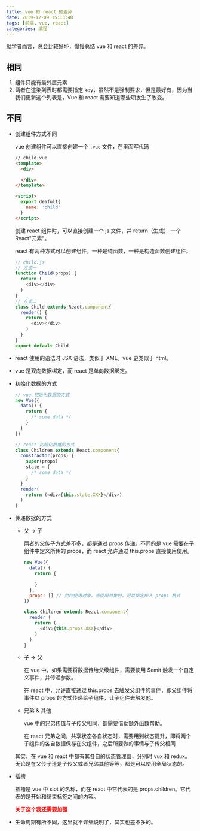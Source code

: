 ```yaml
---
title: vue 和 react 的差异
date: 2019-12-09 15:13:48
tags: [前端, vue, react]
categories: 编程
---
```


就学者而言，总会比较好坏，慢慢总结 vue 和 react 的差异。

<!-- more -->

## 相同

1. 组件只能有最外层元素
2. 两者在渲染列表时都需要指定 key，虽然不是强制要求，但是最好有，因为当我们更新这个列表是，Vue 和 react 需要知道哪些项发生了改变。

## 不同

* 创建组件方式不同

  vue 创建组件可以直接创建一个 `.vue` 文件，在里面写代码

  ```html
  // child.vue
  <template>
    <div>

    </div>
  </template>

  <script>
    export deafult{
      name: 'child'
    }
  </script>
  ```

  创建 react 组件时，可以直接创建一个 js 文件，并 return（生成） 一个 React"元素"。
  
  react 有两种方式可以创建组件，一种是纯函数，一种是构造函数创建组件。

  ```js
  // child.js
  // 方式一
  function Child(props) {
    return (
      <div></div>
    )
  }
  // 方式二
  class Child extends React.component{
    render() {
      return (
        <div></div>
      )
    }
  }
  export default Child
  ```

* react 使用的语法时 JSX 语法，类似于 XML。vue 更类似于 html。

* vue 是双向数据绑定，而 react 是单向数据绑定。

* 初始化数据的方式

  ```js
  // vue 初始化数据的方式
  new Vue({
    data() {
      return {
        /* some data */
      }
    }
  })

  // react 初始化数据的方式
  class Children extends React.component{
    constractor(props) {
      super(props)
      state = {
        /* some data */
      }
    }
    render(
      return (<div>{this.state.XXX}</div>)
    )
  }
  ```

* 传递数据的方式

  * 父 -> 子

    两者的父传子方式差不多，都是通过 props 传递。不同的是 vue 需要在子组件中定义所传的 props，而 react 允许通过 this.props 直接使用使用。

    ```js
    new Vue({
      data() {
        return {

        }
      },
      props: [] // 允许使用对象，当使用对象时，可以指定传入 props 格式
    })

    class Children extends React.component{
      render (
        return (
          <div>{this.props.XXX}</div>
        )
      )
    }
    ```

  * 子 -> 父

    在 vue 中，如果需要将数据传给父级组件，需要使用 $emit 触发一个自定义事件，并传递参数。

    在 react 中，允许直接通过 this.props 去触发父组件的事件，即父组件将事件以 props 的方式传递给子组件，让子组件去触发他。

  * 兄弟 & 其他

    vue 中的兄弟传值与子传父相同，都需要借助额外函数帮助。

    在 react 兄弟之间，共享状态各自状态时，需要用到状态提升，即将两个子组件的各自数据保存在父组件，之后所要做的事情与子传父相同

  其实，在 vue 和 react 中都有其各自的状态管理器，分别时 vux 和 redux。无论是在父传子还是子传父或者兄弟其他等等，都是可以使用全局状态的。

* 插槽

  插槽是 vue 中 slot 的名称，而在 react 中它代表的是 props.children。它代表的是开始和结束标签之间的内容。

  **<p style="color: red">关于这个我还需要加强</p>**

* 生命周期有所不同，这里就不详细说明了，其实也差不多的。

